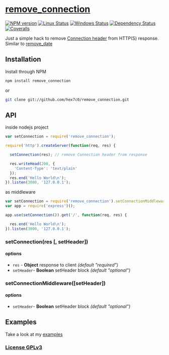 # [remove_connection](https://github.com/hex7c0/remove_connection)

[![NPM version](https://img.shields.io/npm/v/remove_connection.svg)](https://www.npmjs.com/package/remove_connection)
[![Linux Status](https://img.shields.io/travis/hex7c0/remove_connection.svg?label=linux)](https://travis-ci.org/hex7c0/remove_connection)
[![Windows Status](https://img.shields.io/appveyor/ci/hex7c0/remove_connection.svg?label=windows)](https://ci.appveyor.com/project/hex7c0/remove_connection)
[![Dependency Status](https://img.shields.io/david/hex7c0/remove_connection.svg)](https://david-dm.org/hex7c0/remove_connection)
[![Coveralls](https://img.shields.io/coveralls/hex7c0/remove_connection.svg)](https://coveralls.io/r/hex7c0/remove_connection)

Just a simple hack to remove [Connection header](https://en.wikipedia.org/wiki/List_of_HTTP_header_fields#Connection) from HTTP(S) response.
Similar to [remove_date](https://github.com/hex7c0/remove_date/)

## Installation

Install through NPM

```bash
npm install remove_connection
```
or
```bash
git clone git://github.com/hex7c0/remove_connection.git
```

## API

inside nodejs project
```js
var setConnection = require('remove_connection');

require('http').createServer(function(req, res) {

  setConnection(res); // remove Connection header from response

  res.writeHead(200, {
    'Content-Type': 'text/plain'
  });
  res.end('Hello World\n');
}).listen(3000, '127.0.0.1');
```

as middleware
```js
var setConnection = require('remove_connection').setConnectionMiddleware;
var app = require('express')();

app.use(setConnection()).get('/', function(req, res) {

  res.end('Hello World\n');
}).listen(3000, '127.0.0.1');
```

### setConnection(res [, setHeader])

#### options

 - `res` - **Object** response to client *(default "required")*
 - `setHeader`- **Boolean** setHeader block *(default "optional")*

### setConnectionMiddleware([setHeader])

#### options

 - `setHeader`- **Boolean** setHeader block *(default "optional")*

## Examples

Take a look at my [examples](examples)

### [License GPLv3](LICENSE)
